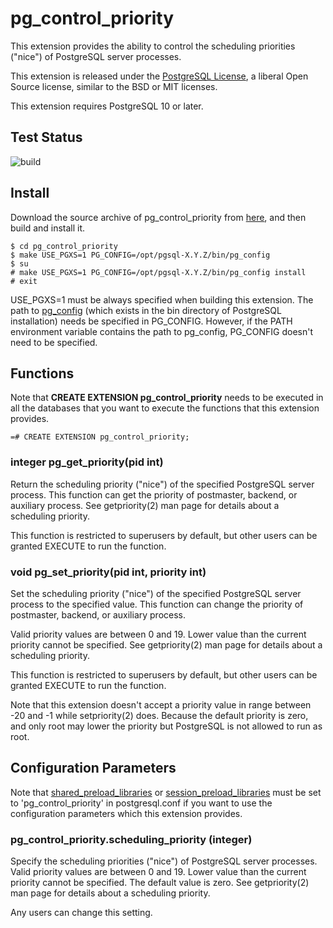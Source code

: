 # pg_control_priority

This extension provides the ability to control the scheduling priorities
("nice") of PostgreSQL server processes.

This extension is released under the
[PostgreSQL License](https://opensource.org/licenses/postgresql),
a liberal Open Source license, similar to the BSD or MIT licenses.

This extension requires PostgreSQL 10 or later.

## Test Status

![build](https://github.com/MasaoFujii/pg_control_priority/workflows/build/badge.svg)

## Install

Download the source archive of pg_control_priority from
[here](https://github.com/MasaoFujii/pg_control_priority),
and then build and install it.

    $ cd pg_control_priority
    $ make USE_PGXS=1 PG_CONFIG=/opt/pgsql-X.Y.Z/bin/pg_config
    $ su
    # make USE_PGXS=1 PG_CONFIG=/opt/pgsql-X.Y.Z/bin/pg_config install
    # exit

USE_PGXS=1 must be always specified when building this extension.
The path to [pg_config](http://www.postgresql.org/docs/devel/static/app-pgconfig.html)
(which exists in the bin directory of PostgreSQL installation)
needs be specified in PG_CONFIG.
However, if the PATH environment variable contains the path to pg_config,
PG_CONFIG doesn't need to be specified.

## Functions

Note that **CREATE EXTENSION pg_control_priority** needs to be executed
in all the databases that you want to execute the functions that
this extension provides.

    =# CREATE EXTENSION pg_control_priority;

### integer pg_get_priority(pid int)

Return the scheduling priority ("nice") of the specified PostgreSQL
server process. This function can get the priority of postmaster,
backend, or auxiliary process.
See getpriority(2) man page for details about a scheduling priority.

This function is restricted to superusers by default,
but other users can be granted EXECUTE to run the function.

### void pg_set_priority(pid int, priority int)

Set the scheduling priority ("nice") of the specified PostgreSQL
server process to the specified value. This function can change
the priority of postmaster, backend, or auxiliary process.

Valid priority values are between 0 and 19.
Lower value than the current priority cannot be specified.
See getpriority(2) man page for details about a scheduling priority.

This function is restricted to superusers by default,
but other users can be granted EXECUTE to run the function.

Note that this extension doesn't accept a priority value in range
between -20 and -1 while setpriority(2) does. Because the default
priority is zero, and only root may lower the priority but PostgreSQL
is not allowed to run as root.

## Configuration Parameters

Note that [shared_preload_libraries](http://www.postgresql.org/docs/devel/static/runtime-config-client.html#GUC-SHARED-PRELOAD-LIBRARIES)
or [session_preload_libraries](http://www.postgresql.org/docs/devel/static/runtime-config-client.html#GUC-SESSION-PRELOAD-LIBRARIES)
must be set to 'pg_control_priority' in postgresql.conf
if you want to use the configuration parameters which this extension provides.

### pg_control_priority.scheduling_priority (integer)

Specify the scheduling priorities ("nice") of PostgreSQL server processes.
Valid priority values are between 0 and 19.
Lower value than the current priority cannot be specified.
The default value is zero.
See getpriority(2) man page for details about a scheduling priority.

Any users can change this setting.
